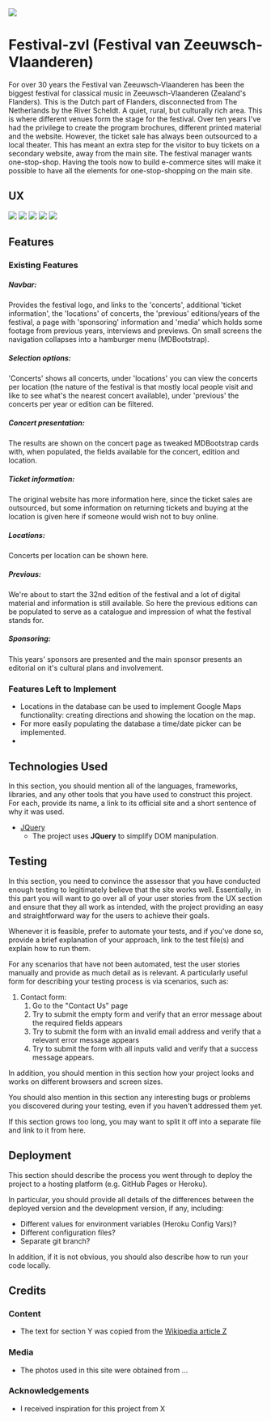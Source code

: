<img src="https://andeweg-festival-zvl.s3.amazonaws.com/media/FestivalZVL_logo.png" style="margin: 0;">

# Festival-zvl (Festival van Zeeuwsch-Vlaanderen)

For over 30 years the Festival van Zeeuwsch-Vlaanderen has been the biggest festival for classical music in Zeeuwsch-Vlaanderen (Zealand's Flanders). This is the Dutch part of Flanders, disconnected from The Netherlands by the River Scheldt. A quiet, rural, but culturally rich area. This is where different venues form the stage for the festival. 
Over ten years I've had the privilege to create the program brochures, different printed material and the website. However, the ticket sale has always been outsourced to a local theater. This has meant an extra step for the visitor to buy tickets on a secondary website, away from the main site. The festival manager wants one-stop-shop. Having the tools now to build e-commerce sites will make it possible to have all the elements for one-stop-shopping on the main site.

 
## UX
 
<img src="https://github.com/Andeweg01/Festival-zvl/blob/master/img/Festival-zvl_project_Page_1.jpg?raw=true" style="margin: 0;">
<img src="https://github.com/Andeweg01/Festival-zvl/blob/master/img/Festival-zvl_project_Page_2.jpg?raw=true" style="margin: 0;">
<img src="https://github.com/Andeweg01/Festival-zvl/blob/master/img/Festival-zvl_project_Page_3.jpg?raw=true" style="margin: 0;">
<img src="https://github.com/Andeweg01/Festival-zvl/blob/master/img/Festival-zvl_project_Page_4.jpg?raw=true" style="margin: 0;">
<img src="https://github.com/Andeweg01/Festival-zvl/blob/master/img/Festival-zvl_project_Page_5.jpg?raw=true" style="margin: 0;">


## Features

 
### Existing Features

##### Navbar:
Provides the festival logo, and links to the 'concerts', additional 'ticket information', the 'locations' of concerts, 
the 'previous' editions/years of the festival, a page with 'sponsoring' information and 'media' which holds some footage
from previous years, interviews and previews. 
On small screens the navigation collapses into a hamburger menu (MDBootstrap).

##### Selection options:
'Concerts' shows all concerts, under 'locations' you can view the concerts per location (the nature of the festival is that
mostly local people visit and like to see what's the nearest concert available), under 'previous' the concerts per year or
edition can be filtered.

##### Concert presentation:
The results are shown on the concert page as tweaked MDBootstrap cards with, when populated, the fields available for the concert,
edition and location. 

##### Ticket information:
The original website has more information here, since the ticket sales are outsourced, but some information on returning tickets
and buying at the location is given here if someone would wish not to buy online.

##### Locations:
Concerts per location can be shown here.

##### Previous:
We're about to start the 32nd edition of the festival and a lot of digital material and information is still available. So here
the previous editions can be populated to serve as a catalogue and impression of what the festival stands for.

##### Sponsoring:
This years' sponsors are presented and the main sponsor presents an editorial on it's cultural plans and involvement.


### Features Left to Implement
- Locations in the database can be used to implement Google Maps functionality: creating directions and showing the location on the map.
- For more easily populating the database a time/date picker can be implemented.
- 

## Technologies Used

In this section, you should mention all of the languages, frameworks, libraries, and any other tools that you have used to construct this project. For each, provide its name, a link to its official site and a short sentence of why it was used.

- [JQuery](https://jquery.com)
    - The project uses **JQuery** to simplify DOM manipulation.


## Testing

In this section, you need to convince the assessor that you have conducted enough testing to legitimately believe that the site works well. Essentially, in this part you will want to go over all of your user stories from the UX section and ensure that they all work as intended, with the project providing an easy and straightforward way for the users to achieve their goals.

Whenever it is feasible, prefer to automate your tests, and if you've done so, provide a brief explanation of your approach, link to the test file(s) and explain how to run them.

For any scenarios that have not been automated, test the user stories manually and provide as much detail as is relevant. A particularly useful form for describing your testing process is via scenarios, such as:

1. Contact form:
    1. Go to the "Contact Us" page
    2. Try to submit the empty form and verify that an error message about the required fields appears
    3. Try to submit the form with an invalid email address and verify that a relevant error message appears
    4. Try to submit the form with all inputs valid and verify that a success message appears.

In addition, you should mention in this section how your project looks and works on different browsers and screen sizes.

You should also mention in this section any interesting bugs or problems you discovered during your testing, even if you haven't addressed them yet.

If this section grows too long, you may want to split it off into a separate file and link to it from here.

## Deployment

This section should describe the process you went through to deploy the project to a hosting platform (e.g. GitHub Pages or Heroku).

In particular, you should provide all details of the differences between the deployed version and the development version, if any, including:
- Different values for environment variables (Heroku Config Vars)?
- Different configuration files?
- Separate git branch?

In addition, if it is not obvious, you should also describe how to run your code locally.


## Credits

### Content
- The text for section Y was copied from the [Wikipedia article Z](https://en.wikipedia.org/wiki/Z)

### Media
- The photos used in this site were obtained from ...

### Acknowledgements

- I received inspiration for this project from X
